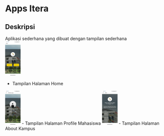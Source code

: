 # Apps Itera 

## Deskripsi 
Aplikasi sederhana yang dibuat dengan tampilan sederhana 
<br>
<img src="./Apps-Screenshoot/Screen-1.jpg" width="10%">
- Tampilan Halaman Home 
<img src="./Apps-Screenshoot/Screen-2.jpg" width="10%">
- Tampilan Halaman Profile Mahasiswa
<img src="./Apps-Screenshoot/Screen-3.jpg" width="10%">
- Tampilan Halaman About Kampus
